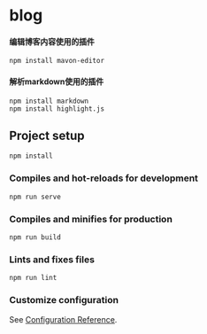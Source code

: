 # blog

#### 编辑博客内容使用的插件
```
npm install mavon-editor
```
#### 解析markdown使用的插件
```
npm install markdown
npm install highlight.js
```
## Project setup
```
npm install
```

### Compiles and hot-reloads for development
```
npm run serve
```

### Compiles and minifies for production
```
npm run build
```

### Lints and fixes files
```
npm run lint
```

### Customize configuration
See [Configuration Reference](https://cli.vuejs.org/config/).